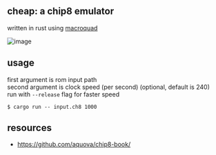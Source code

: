 ## cheap: a chip8 emulator
written in rust using [macroquad](https://github.com/not-fl3/macroquad)

![image](https://github.com/lumixing/cheap/assets/45235073/5459cfe6-9db2-4600-b44b-161bb4561ea6)

## usage
first argument is rom input path  
second argument is clock speed (per second) (optional, default is 240)  
run with `--release` flag for faster speed
```console
$ cargo run -- input.ch8 1000
```

## resources
- https://github.com/aquova/chip8-book/
